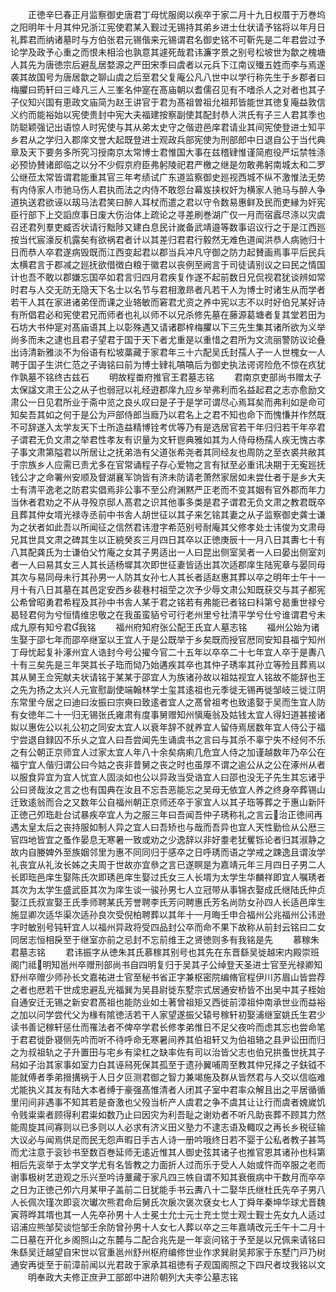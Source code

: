 <!-- { "loadSidebar": true } -->
　　正徳辛巳春正月监察御史唐君丁母忧服阕以疾卒于家二月十九日权厝于万巻坞之阳明年十月其仲兄浙江宪使君某入觐过无锡持其弟乡进士仕状请予铭将以年月日礼葬君而纳诸墓时与方伯张君元锡偕来元锡谓君名御史铭不可靳先是二年君尝过予论学及政予心重之而恨未相洽也孰意其遽死哉君讳濂字景之别号松坡世为歙之槐塘人其先为唐徳宗后避乱居婺源之严田宋季曰虞者以元兵下江南议殱五姓而李与焉遂袭其故国号为唐居歙之聊山虞之后至君父复庵公凡八世中以学行称先生于乡郡者曰梅臞曰筠轩曰三峰凡三人三峯名仲寔在髙庙朝以耆儒召见有不嗜杀人之对者也其子子仪知兴国有恵政文庙简为赵王讲官于君为髙祖曽祖允祖邦皆能世其徳复庵益敦信义约而能裕始以宪使贵封中宪大夫福建按察副使其配封恭人洪氏有子三人君其季也防聪颖强记出语惊人时宪使与其从弟太史守之偕逰邑庠君请业其间宪使登进士知平乡君从之学归入郡庠文誉大起既登进士观政兵部宪使为刑部郎中日退自公于当代典章及天下要务多所究习授南京太常博士君惟国大事在兹稽肄惟谨简庖役严坛禁牲涤必预协賛诸郎临之以分不少假京府臣弗躬陵祀君严檄之继是勿敢弗躬南城太和二罗公继莅太常皆谓君能重其官三年考绩试广东道监察御史廵视西城不纵不激惟法无势有内侍家人市驰马伤人君执而法之内侍不敢怨台幕岌挟权奸为横家人驰马与醉人争道执送君欲诬以刼马法君笑曰醉人耳杖而遣之君以守令数易惠鲜及民而吏縁为奸宪臣行部下上交謟庶事日废大伤治体上疏论之寻差刷巻湖广仅一月而宿蠧尽涤以灾虞召还君列羣吏臧否状请行黜陟又建白息民计嵗备武靖邉等数事诏议行之于是江西廵按当代宸濠反机露矣有欲祸君者计以其差归君君行毅然无难色道闻洪恭人病驰归十日而恭人卒君遂病毁既而江西变起君以郡当兵冲凡守御之防力起賛画焉事平后民兵太横君言于郡减之廵抚欲借徴白粮于徽君以丧例至阙言于司徒请别议之曰民之情国计也吾不敢以郡嫌忘国卒如君言归四月君疾复作遂不起前数日兄侃视君犹谈辨如常时君与人交无防无隐天下名士以名节与君相激昻者凡若干人为博士时诸生从而学者若干人其在家进诸弟侄而课之业辂敏而窘君尤资之养中宪以志不以时好伯兄某好诗有所倡君必和宪使君兄而师者也礼以师不以兄杀修先墓在藤源葛塘者复其堂若田为石坊大书仲寔对髙庙语其上以彰殊遇又请诸郡梓梅臞以下三先生集其诸所欲为义举尚多而未之逮也且君子望君于国于天下者尤重是以重惜之君所为文流丽警防议论叠出诗清新雅淡不为俗语有松坡藁藏于家君年三十六配吴氏封孺人子一人世槐女一人聘于国子生洪仁范之子诲铭曰前为博士肄礼嗃嗃后为御史执法谔谔险危不惊在疚犹作孰墓不铭终古兹石
　　明故程畨府推官王君墓志铭
　　君南京吏部尚书赠太子太保諡文肃王公之从子也弱冠以礼经逰郡庠九应乡举弗利而名益起君之志亦愈励文肃公一日见君所业于斋中览之良乆叹曰是子于是学可谓尽心焉耳矣而弗利如是命可知矣吾其如之何于是公为戸部侍郎当廕乃以君名上之君不知也命下而愧慊并作然既不可辞遂入太学友天下士所造益精博铨考优等乃有是选居官若干年归归若干年卒君子谓君无负文肃之举君性孝友有识量为文轩鬯典雅如其为人侍母杨孺人疾无愧古孝子事文肃第隘君以所居让之抚弟浩有父道张希尧者其同经友也周防之至衣裘共敝其于宗族乡人应需已责尤多在官常诵程子存心爱物之言有狱至必重讯决期于无寃廵抚钱公才之命署州安顺及督湖襄军饷皆有济未防请老萧然家居如未尝仕者于是乡大夫士有清平逸老之防君实倡焉非公事不至公府渊黙严正老而不变其姻有官外郡而年力当休者君劝之不从寻殁京邸人髙君之识其他事多类是君子谓君无负文肃之教君既卒且葬其仲女壻光禄寺丞前中书舎人胡世征以其子来乞铭其妻之从子监察御史龚士谦为之状者如此吾以所闻征之信然君讳澄字希范别号耐庵其父修孝处士讳俊为文肃母兄其世具文肃之碑其生以正綂癸亥三月四日其卒以正徳庚辰十一月八日其夀七十有八其配龚氏为士谦伯父竹庵之女其子男适出一人曰昆出侧室吴者一人曰晏出侧室刘者一人曰易其女三人其长适杨墀其次即世征妻皆适出其次适郡庠生陆宪章与晏同母其次与易同母未行其孙男一人防其女孙七人其长者适赵惠其葬以卒之明年士午十一月十有八日其墓在其邑定安西乡裴巷村祖茔之次予少辱文肃公知既获交与其子都宪公希曾昭勇君希程及其孙中书舎人某于君之铭若有弗能已者铭曰科第兮曷重世禄兮曷轻君何为兮恒情维忠敬之在我虽蛮貊兮可行老州里兮社清平学兮仕兮谁谓君兮未成九原有知兮君我铭
　　福州府知府张公配王氏宜人墓志铭
　　福州公始为诸生娶于邵七年而邵卒继室以王宜人于是公既举于乡矣既而授官厯同安知县福宁知州丁母忧起复补涿州宜人诰封今号公擢今官二十五年以卒卒二十七年宜人卒于是夀八十有三矣先是三年哭其长子珤而恸乃始遘疾其卒也其仲子琇率其孙立等殓且葬焉以其从舅王佥宪献夫状请铭于某某于邵宜人为族诸孙故以祖姑视宜人铭故不能辞也王之先为扬之太兴人元宣慰副使端翰林学士玺其逺祖也元季徙无锡再徙邹岐三徙江阴东常里今居之曰迪曰汝振曰宗奭曰致逺者宜人之髙曾祖考也致逺娶于吴而生宜人防有女徳年二十一归无锡张氏雍肃有度事舅赠知州愼庵翁及姑钱太宜人得妇道甚接诸姒以惠佐公以礼公初之同安太宜人以衰年辞不就养宜人留侍焉居数年宜人侍公于福宁尝退自録囚不乐乆之宜人曰吾尝闻先生诵虞书之言曰与其杀不辜宁失不经何不乐之有公朝正京师宜人过家太宜人年八十余矣病痢几危宜人侍之加谨越数年乃卒公在福宁宜人偕归谓公曰今姑之丧非昔舅之丧之时也虽厚不谓之逾公从之公在涿州从者以服食异宜为宜人忧宜人固淡如也公以异政当受诰宜人曰邵也没无子先生其忘诸乎公曰贤哉汝之言之也有国典在汝且不忘吾恶能忘之吴母无依宜人养之终身卒葬锡山迁致逺翁而合之又数年公自福州朝正京师还卒于家宜人以其子珤等葬之于惠山新阡正徳己夘珤赴台试暴疾卒宜人为之服三年曰吾闻吾仲子琇称礼之言云治正徳间再遇太皇太后之丧持服如制人异之宜人曰吾矫也与哉而吾异也宜人天性勤俭从公厯三官四地皆宜之蚤作晏息无寒暑一致或劝之少逸辞以非好耋老犹矍铄论者归其淑静之故内自媵婢外至族姻邻里为惠不同同归于感卒之日呼琇而语之学戒之踈逸且谓汝学礼丧宜从礼汝长姊之夫周于世故亦宜叅之言已遂瞑是为嘉靖元年三月四日子男二人长即珤邑庠生娶陈氏次即琇邑庠生娶过氏女三人长壻为太学生华麟祥即宜人嘱琇者其次为太学生盛武臣其次为庠生谈一骏孙男七人立冠带从事锦衣娶成氏继陆氏仲贞娶江氏叔宣娶王氏季师聘某氏芳誉聘李氏芳问聘惠氏芳名尚防女孙四人长适邑庠生施显卿次适华渠次适孙良次受倪柏聘葬以其年十一月晦壬申合福州公兆福州公讳逊字时敏别号钝轩宜人以福州异政将受四品封公卒而命不果下故称从前封云铭曰二女同居志恒相戾至于继室亦前之忌封不忘前维王之贤徳则多有我铭是先
　　慕稼朱君墓志铭
　　君讳振字从徳朱其氏慕稼其别号也其先在东晋繇吴徙越宋内殿崇班阁门祗明知邕州卒赠刑部尚书自四明复归于吴其子公绰登天圣进士官至光禄卿知舒州卒赠少师孙长文嘉祐进士官至秘书省正字兼枢密院编脩官程伊川苏眉山皆尝荐之者也厯若干世成忠避乱光福巽为吴县尉徙东墅宗式居通安桥皆不出吴中其子桎始自通安迁无锡之新安君髙祖也能防业如土著曾祖矩又西徙前漳祖仲南承世业而益裕之加以问学尝代父为椽有隂徳活若干人家望遂振父辕号稼轩初娶浦继室姚氏生君少读书善记稼轩惩仕而罹法者不俾卒学君长修孝弟惟日不足父夜吟而虑其忘也尝命笔于君君徙卧寝侧先吟而听不待呼命无寒暑间养其伯祖轩又为伯祖辂之县尹讼田而归之为叔祖轨之子升置田与宅乡有梁杠之缺率佐有司以治皆父志也伯兄拱蚤世抚其子舄如子治其家事如室力白其诬舄死保其孤至于遗孙翼哺周至教其仲兄择之子鈇钺不能就傅者季弟搢搆祸于人日夕叵测君御之智力兼竭施及群从皆然君与人交以信临难尤能执义其友有陆大本者缚于豪强髙惟清者人闭其子室中君率众解且出之平居循循里闬间非遇事不知其若是奋激也父殁当析产人虞君之争不虞其让让行而虞者媿嵗饥令贱粜粜者顾得利君粜如数乃止曰因灾为利吾耻之谢劝者不听凡助丧葬不顾其力然能周旋其间寡则以已多则以人必求有济义田义塾力不逮志语及輙叹之再长乡税征输大议必与闻焉供足而民无怨声暇日手古人诗一册吟哦终日若不婴于公私者教子甚笃而尤注意于衮钞书至数百巻延师无逺近惟其人御史弦其诸子也推官恩其诸孙也科第相后先衮举于太学文学尤有名皆教之力面折人过而乐于受人人始或忤而卒服之老而谢事极树艺逰观之乐兴至吟诗藳藏于家凡四三帙自谓不知其衰俄病中干数月而卒卒之日为正徳己夘六月某甲子盖前二日犹能手书云夀八十二娶华氏继杜氏先卒子男八人长佩次瑾次即衮次瓛次熊君命后舅氏次扆次褒次褎女七人丁舜年秦坤华球尤晋魏寅蒋晔其壻也其一人先卒孙男十人士冕士允士元士充士觉士观士觐士先女九人适过诏浦应熊邹契谈恺邹壬余防曾孙男十人女七人葬以卒之三年嘉靖改元壬午十二月十二日墓在开化乡阁照山之东麓与二配合兆先是一年衮问铭于予至是以兄佩来请铭曰朱繇吴迁越望自宋世以官重邕州舒州枢府编修世业作求巽尉吴邦家于东墅门戸乃树通安再徙至于前漳前闻以光君政于家承其祖徳有子观国阁照之下四尺者坟我铭以文
　　明奉政大夫修正庶尹工部郎中进阶朝列大夫李公墓志铭
